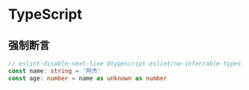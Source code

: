 # TypeScript

## 强制断言

```ts
// eslint-disable-next-line @typescript-eslint/no-inferrable-types
const name: string = '阿杰'
const age: number = name as unknown as number
```